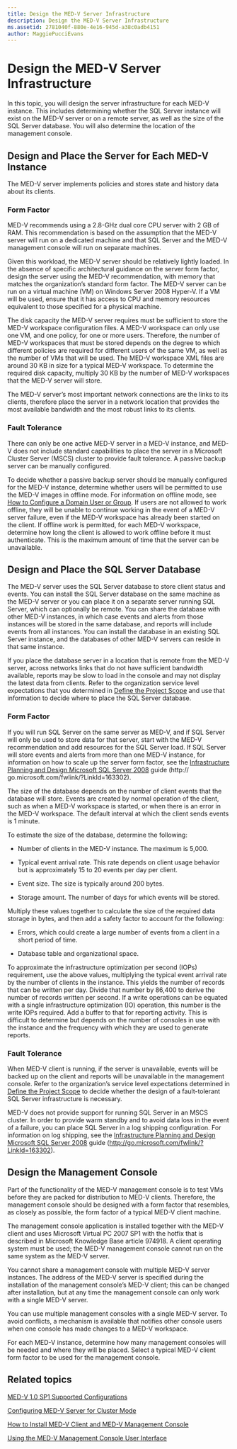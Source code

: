 ```yaml
---
title: Design the MED-V Server Infrastructure
description: Design the MED-V Server Infrastructure
ms.assetid: 2781040f-880e-4e16-945d-a38c0adb4151
author: MaggiePucciEvans
---
```


# Design the MED-V Server Infrastructure


In this topic, you will design the server infrastructure for each MED-V instance. This includes determining whether the SQL Server instance will exist on the MED-V server or on a remote server, as well as the size of the SQL Server database. You will also determine the location of the management console.

## Design and Place the Server for Each MED-V Instance


The MED-V server implements policies and stores state and history data about its clients.

### Form Factor

MED-V recommends using a 2.8-GHz dual core CPU server with 2 GB of RAM. This recommendation is based on the assumption that the MED-V server will run on a dedicated machine and that SQL Server and the MED-V management console will run on separate machines.

Given this workload, the MED-V server should be relatively lightly loaded. In the absence of specific architectural guidance on the server form factor, design the server using the MED-V recommendation, with memory that matches the organization’s standard form factor. The MED-V server can be run on a virtual machine (VM) on Windows Server 2008 Hyper-V. If a VM will be used, ensure that it has access to CPU and memory resources equivalent to those specified for a physical machine.

The disk capacity the MED-V server requires must be sufficient to store the MED-V workspace configuration files. A MED-V workspace can only use one VM, and one policy, for one or more users. Therefore, the number of MED-V workspaces that must be stored depends on the degree to which different policies are required for different users of the same VM, as well as the number of VMs that will be used. The MED-V workspace XML files are around 30 KB in size for a typical MED-V workspace. To determine the required disk capacity, multiply 30 KB by the number of MED-V workspaces that the MED-V server will store.

The MED-V server’s most important network connections are the links to its clients, therefore place the server in a network location that provides the most available bandwidth and the most robust links to its clients.

### Fault Tolerance

There can only be one active MED-V server in a MED-V instance, and MED-V does not include standard capabilities to place the server in a Microsoft Cluster Server (MSCS) cluster to provide fault tolerance. A passive backup server can be manually configured.

To decide whether a passive backup server should be manually configured for the MED-V instance, determine whether users will be permitted to use the MED-V images in offline mode. For information on offline mode, see [How to Configure a Domain User or Group](how-to-configure-a-domain-user-or-groupmedvv2.md). If users are not allowed to work offline, they will be unable to continue working in the event of a MED-V server failure, even if the MED-V workspace has already been started on the client. If offline work is permitted, for each MED-V workspace, determine how long the client is allowed to work offline before it must authenticate. This is the maximum amount of time that the server can be unavailable.

## Design and Place the SQL Server Database


The MED-V server uses the SQL Server database to store client status and events. You can install the SQL Server database on the same machine as the MED-V server or you can place it on a separate server running SQL Server, which can optionally be remote. You can share the database with other MED-V instances, in which case events and alerts from those instances will be stored in the same database, and reports will include events from all instances. You can install the database in an existing SQL Server instance, and the databases of other MED-V servers can reside in that same instance.

If you place the database server in a location that is remote from the MED-V server, across networks links that do not have sufficient bandwidth available, reports may be slow to load in the console and may not display the latest data from clients. Refer to the organization service level expectations that you determined in [Define the Project Scope](define-the-project-scope.md) and use that information to decide where to place the SQL Server database.

### Form Factor

If you will run SQL Server on the same server as MED-V, and if SQL Server will only be used to store data for that server, start with the MED-V recommendation and add resources for the SQL Server load. If SQL Server will store events and alerts from more than one MED-V instance, for information on how to scale up the server form factor, see the [Infrastructure Planning and Design Microsoft SQL Server 2008](http://go.microsoft.com/fwlink/?LinkId=163302) guide (http:// go.microsoft.com/fwlink/?LinkId=163302).

The size of the database depends on the number of client events that the database will store. Events are created by normal operation of the client, such as when a MED-V workspace is started, or when there is an error in the MED-V workspace. The default interval at which the client sends events is 1 minute.

To estimate the size of the database, determine the following:

-   Number of clients in the MED-V instance. The maximum is 5,000.

-   Typical event arrival rate. This rate depends on client usage behavior but is approximately 15 to 20 events per day per client.

-   Event size. The size is typically around 200 bytes.

-   Storage amount. The number of days for which events will be stored.

Multiply these values together to calculate the size of the required data storage in bytes, and then add a safety factor to account for the following:

-   Errors, which could create a large number of events from a client in a short period of time.

-   Database table and organizational space.

To approximate the infrastructure optimization per second (IOPs) requirement, use the above values, multiplying the typical event arrival rate by the number of clients in the instance. This yields the number of records that can be written per day. Divide that number by 86,400 to derive the number of records written per second. If a write operations can be equated with a single infrastructure optimization (IO) operation, this number is the write IOPs required. Add a buffer to that for reporting activity. This is difficult to determine but depends on the number of consoles in use with the instance and the frequency with which they are used to generate reports.

### Fault Tolerance

When MED-V client is running, if the server is unavailable, events will be backed up on the client and reports will be unavailable in the management console. Refer to the organization’s service level expectations determined in [Define the Project Scope](define-the-project-scope.md) to decide whether the design of a fault-tolerant SQL Server infrastructure is necessary.

MED-V does not provide support for running SQL Server in an MSCS cluster. In order to provide warm standby and to avoid data loss in the event of a failure, you can place SQL Server in a log shipping configuration. For information on log shipping, see the [Infrastructure Planning and Design Microsoft SQL Server 2008](http://go.microsoft.com/fwlink/?LinkId=163302) guide (http://go.microsoft.com/fwlink/?LinkId=163302).

## Design the Management Console


Part of the functionality of the MED-V management console is to test VMs before they are packed for distribution to MED-V clients. Therefore, the management console should be designed with a form factor that resembles, as closely as possible, the form factor of a typical MED-V client machine.

The management console application is installed together with the MED-V client and uses Microsoft Virtual PC 2007 SP1 with the hotfix that is described in Microsoft Knowledge Base article 974918. A client operating system must be used; the MED-V management console cannot run on the same system as the MED-V server.

You cannot share a management console with multiple MED-V server instances. The address of the MED-V server is specified during the installation of the management console’s MED-V client; this can be changed after installation, but at any time the management console can only work with a single MED-V server.

You can use multiple management consoles with a single MED-V server. To avoid conflicts, a mechanism is available that notifies other console users when one console has made changes to a MED-V workspace.

For each MED-V instance, determine how many management consoles will be needed and where they will be placed. Select a typical MED-V client form factor to be used for the management console.

## Related topics


[MED-V 1.0 SP1 Supported Configurations](med-v-10-sp1-supported-configurationsmedv-10-sp1.md)

[Configuring MED-V Server for Cluster Mode](configuring-med-v-server-for-cluster-mode.md)

[How to Install MED-V Client and MED-V Management Console](how-to-install-med-v-client-and-med-v-management-console.md)

[Using the MED-V Management Console User Interface](using-the-med-v-management-console-user-interface.md)

 

 





